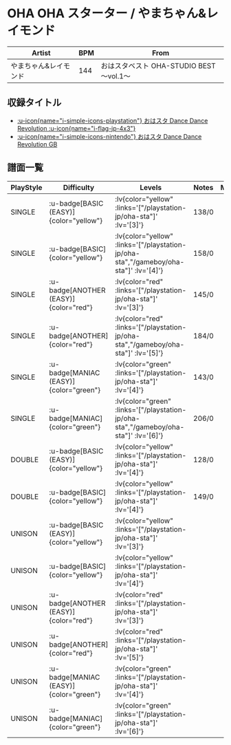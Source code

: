 # OHA OHA スターター / やまちゃん&レイモンド

|Artist|BPM|From|
|------|---|----|
|やまちゃん&レイモンド|144|おはスタベスト OHA-STUDIO BEST ～vol.1～|

## 収録タイトル

- [ :u-icon{name="i-simple-icons-playstation"} おはスタ Dance Dance Revolution :u-icon{name="i-flag-jp-4x3"} ](/playstation-jp/oha-sta)
- [ :u-icon{name="i-simple-icons-nintendo"} おはスタ Dance Dance Revolution GB](/gameboy/oha-sta)

## 譜面一覧

|PlayStyle|Difficulty|Levels|Notes|Movie|
|---------|----------|------|-----|-----|
|SINGLE| :u-badge[BASIC (EASY)]{color="yellow"} | :lv{color="yellow" :links='["/playstation-jp/oha-sta"]' :lv='[3]'} |138/0||
|SINGLE| :u-badge[BASIC]{color="yellow"} | :lv{color="yellow" :links='["/playstation-jp/oha-sta","/gameboy/oha-sta"]' :lv='[4]'} |158/0||
|SINGLE| :u-badge[ANOTHER (EASY)]{color="red"} | :lv{color="red" :links='["/playstation-jp/oha-sta"]' :lv='[3]'} |145/0||
|SINGLE| :u-badge[ANOTHER]{color="red"} | :lv{color="red" :links='["/playstation-jp/oha-sta","/gameboy/oha-sta"]' :lv='[5]'} |184/0||
|SINGLE| :u-badge[MANIAC (EASY)]{color="green"} | :lv{color="green" :links='["/playstation-jp/oha-sta"]' :lv='[4]'} |143/0||
|SINGLE| :u-badge[MANIAC]{color="green"} | :lv{color="green" :links='["/playstation-jp/oha-sta","/gameboy/oha-sta"]' :lv='[6]'} |206/0||
|DOUBLE| :u-badge[BASIC (EASY)]{color="yellow"} | :lv{color="yellow" :links='["/playstation-jp/oha-sta"]' :lv='[4]'} |128/0||
|DOUBLE| :u-badge[BASIC]{color="yellow"} | :lv{color="yellow" :links='["/playstation-jp/oha-sta"]' :lv='[4]'} |149/0||
|UNISON| :u-badge[BASIC (EASY)]{color="yellow"} | :lv{color="yellow" :links='["/playstation-jp/oha-sta"]' :lv='[3]'} |||
|UNISON| :u-badge[BASIC]{color="yellow"} | :lv{color="yellow" :links='["/playstation-jp/oha-sta"]' :lv='[4]'} |||
|UNISON| :u-badge[ANOTHER (EASY)]{color="red"} | :lv{color="red" :links='["/playstation-jp/oha-sta"]' :lv='[3]'} |||
|UNISON| :u-badge[ANOTHER]{color="red"} | :lv{color="red" :links='["/playstation-jp/oha-sta"]' :lv='[5]'} |||
|UNISON| :u-badge[MANIAC (EASY)]{color="green"} | :lv{color="green" :links='["/playstation-jp/oha-sta"]' :lv='[4]'} |||
|UNISON| :u-badge[MANIAC]{color="green"} | :lv{color="green" :links='["/playstation-jp/oha-sta"]' :lv='[6]'} |||
